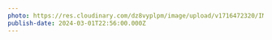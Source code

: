 ```yaml
---
photo: https://res.cloudinary.com/dz8vyplpm/image/upload/v1716472320/IMG_9158_bhjuml.jpg
publish-date: 2024-03-01T22:56:00.000Z
---
```


